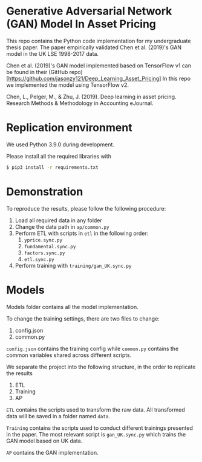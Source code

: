 # Generative Adversarial Network (GAN) Model In Asset Pricing

This repo contains the Python code implementation for my
undergraduate thesis paper. The paper empirically validated
Chen et al. (2019)'s GAN model in the UK LSE 1998-2017 data.

Chen et al. (2019)'s GAN model implemented based on
TensorFlow v1 can be found in their (GitHub
repo)[https://github.com/jasonzy121/Deep_Learning_Asset_Pricing]
In this repo we implemented the model using TensorFlow v2.

Chen, L., Pelger, M., & Zhu, J. (2019). Deep learning in
asset pricing. Research Methods & Methodology in Accounting
eJournal.

# Replication environment

We used Python 3.9.0 during development.

Please install all the required libraries with

```bash
$ pip3 install -r requirements.txt
```

# Demonstration

To reproduce the results, please follow the following
procedure:

1. Load all required data in any folder
2. Change the data path in `ap/common.py`
3. Perform ETL with scripts in `etl` in the following order:
    1. `yprice.sync.py`
    2. `fundamental.sync.py`
    3. `factors.sync.py`
    4. `etl.sync.py`
4. Perform training with `training/gan_UK.sync.py`

# Models

Models folder contains all the model implementation.

To change the training settings, there are two files to
change:

1. config.json
2. common.py

`config.json` contains the training config while `common.py`
contains the common variables shared across different
scripts.

We separate the project into the following structure, in the
order to replicate the results

1. ETL
2. Training
3. AP

`ETL` contains the scripts used to transform the raw data.
All transformed data will be saved in a folder named
`data`.

`Training` contains the scripts used to conduct different
trainings presented in the paper. The most relevant script
is `gan_UK.sync.py` which trains the GAN model based on UK
data.

`AP` contains the GAN implementation.
